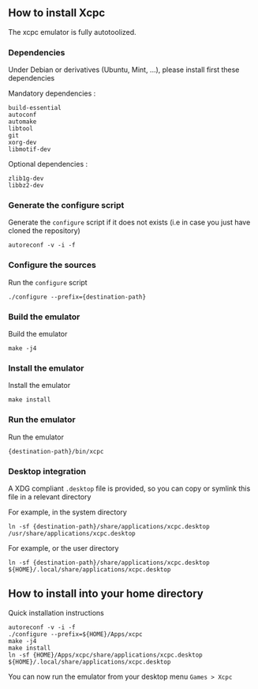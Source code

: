 ## How to install Xcpc

The xcpc emulator is fully autotoolized.

### Dependencies

Under Debian or derivatives (Ubuntu, Mint, ...), please install first these dependencies

Mandatory dependencies :

```
build-essential
autoconf
automake
libtool
git
xorg-dev
libmotif-dev
```

Optional dependencies :

```
zlib1g-dev
libbz2-dev
```

### Generate the configure script

Generate the `configure` script if it does not exists (i.e in case you just have cloned the repository)

```
autoreconf -v -i -f
```

### Configure the sources

Run the `configure` script

```
./configure --prefix={destination-path}
```

### Build the emulator

Build the emulator

```
make -j4
```

### Install the emulator

Install the emulator

```
make install
```

### Run the emulator

Run the emulator

```
{destination-path}/bin/xcpc
```

### Desktop integration

A XDG compliant `.desktop` file is provided, so you can copy or symlink this file in a relevant directory

For example, in the system directory

```
ln -sf {destination-path}/share/applications/xcpc.desktop /usr/share/applications/xcpc.desktop
```

For example, or the user directory

```
ln -sf {destination-path}/share/applications/xcpc.desktop ${HOME}/.local/share/applications/xcpc.desktop
```

## How to install into your home directory

Quick installation instructions

```
autoreconf -v -i -f
./configure --prefix=${HOME}/Apps/xcpc
make -j4
make install
ln -sf {HOME}/Apps/xcpc/share/applications/xcpc.desktop ${HOME}/.local/share/applications/xcpc.desktop
```

You can now run the emulator from your desktop menu `Games > Xcpc`
